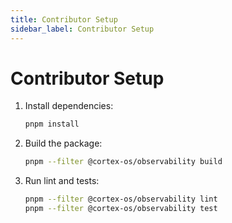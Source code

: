 ```yaml
---
title: Contributor Setup
sidebar_label: Contributor Setup
---
```


# Contributor Setup

1. Install dependencies:
   ```bash
   pnpm install
   ```
2. Build the package:
   ```bash
   pnpm --filter @cortex-os/observability build
   ```
3. Run lint and tests:
   ```bash
   pnpm --filter @cortex-os/observability lint
   pnpm --filter @cortex-os/observability test
   ```
